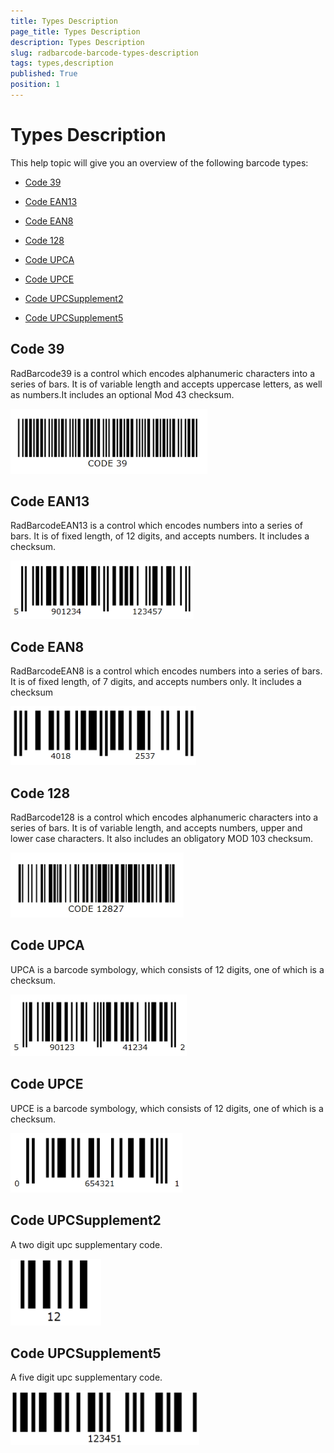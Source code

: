 ```yaml
---
title: Types Description
page_title: Types Description
description: Types Description
slug: radbarcode-barcode-types-description
tags: types,description
published: True
position: 1
---
```


# Types Description



This help topic will give you an overview of the following barcode types:

* [Code 39](#Code_39)

* [Code EAN13](#Code_EAN13)

* [Code EAN8](#Code_EAN8)

* [Code 128](#Code_128)

* [Code UPCA](#Code_UPCA)

* [Code UPCE](#Code_UPCE)

* [Code UPCSupplement2](#Code_UPCSupplement2)

* [Code UPCSupplement5](#Code_UPCSupplement5)

## Code 39

RadBarcode39 is a control which encodes alphanumeric characters into a series of bars. It is of variable length and accepts uppercase letters, as well as numbers.It includes an optional Mod 43 checksum. 

![Code 39](images/RadBarcode_code39.PNG)

## Code EAN13

RadBarcodeEAN13 is a control which encodes numbers into a series of bars. It is of fixed length, of 12 digits, and accepts numbers. It includes a checksum.

![EAN 13](images/RadBarcode_EAN13.PNG)

## Code EAN8

RadBarcodeEAN8 is a control which encodes numbers into a series of bars. It is of fixed length, of 7 digits, and accepts numbers only. It includes a checksum

![EAN 8](images/RadBarcode_EAN8.PNG)

## Code 128

RadBarcode128 is a control which encodes alphanumeric characters into a series of bars. It is of variable  length, and accepts numbers, upper and lower case characters. It also includes an obligatory MOD 103 checksum.

![Code 128](images/RadBarcode_code128.PNG)

## Code UPCA

UPCA is a barcode symbology, which consists of 12 digits, one of which is a checksum.

![CodeUPC-A](images/RadBarcode_UPC_A.PNG)

## Code UPCE

UPCE is a barcode symbology, which consists of 12 digits, one of which is a checksum.

![UPCE](images/RadBarcode_UPC_E.PNG)

## Code UPCSupplement2

A two digit upc supplementary code.

![CodeUPCSupplement 2](images/RadBarcode_CodeUPCSupplement2.PNG)

## Code UPCSupplement5

A five digit upc supplementary code.

![CodeUPCSupplement 5](images/RadBarcode_CodeUPCSupplement5.PNG)
